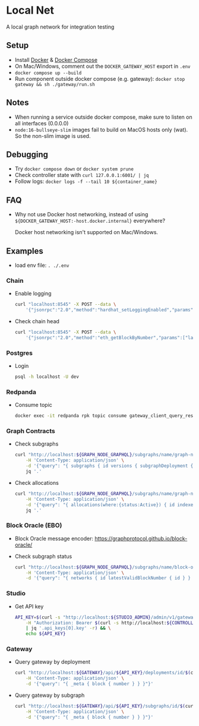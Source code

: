# Local Net

A local graph network for integration testing

## Setup

- Install [Docker](https://docs.docker.com/get-docker/) & [Docker Compose](https://docs.docker.com/compose/)
- On Mac/Windows, comment out the `DOCKER_GATEWAY_HOST` export in `.env`
- `docker compose up --build`
- Run component outside docker compose (e.g. gateway): `docker stop gateway && sh ./gateway/run.sh`

## Notes

- When running a service outside docker compose, make sure to listen on all interfaces (0.0.0.0)
- `node:16-bullseye-slim` images fail to build on MacOS hosts only (wat). So the non-slim image is used.

## Debugging

- Try `docker compose down` or `docker system prune`
- Check controller state with `curl 127.0.0.1:6001/ | jq`
- Follow logs: `docker logs -f --tail 10 ${container_name}`

## FAQ

- Why not use Docker host networking, instead of using `${DOCKER_GATEWAY_HOST:-host.docker.internal}` everywhere?

    Docker host networking isn't supported on Mac/Windows.

## Examples

- load env file: `. ./.env`

### Chain

- Enable logging

    ```bash
    curl "localhost:8545" -X POST --data \
        '{"jsonrpc":"2.0","method":"hardhat_setLoggingEnabled","params":[true],"id":1}'
    ```

- Check chain head

    ```bash
    curl "localhost:8545" -X POST --data \
        '{"jsonrpc":"2.0","method":"eth_getBlockByNumber","params":["latest", false],"id":1}'
    ```

### Postgres

- Login

    ```bash
    psql -h localhost -U dev
    ```

### Redpanda

- Consume topic

    ```bash
    docker exec -it redpanda rpk topic consume gateway_client_query_results --brokers="localhost:9092"
    ```

### Graph Contracts

- Check subgraphs

    ```bash
    curl "http://localhost:${GRAPH_NODE_GRAPHQL}/subgraphs/name/graph-network" \
        -H 'Content-Type: application/json' \
        -d '{"query": "{ subgraphs { id versions { subgraphDeployment { ipfsHash } } } }"}' | \
        jq '.'
    ```

- Check allocations

    ```bash
    curl "http://localhost:${GRAPH_NODE_GRAPHQL}/subgraphs/name/graph-network" \
        -H 'Content-Type: application/json' \
        -d '{"query": "{ allocations(where:{status:Active}) { id indexer { url } } }"}' | \
        jq '.'
    ```

### Block Oracle (EBO)

- Block Oracle message encoder: https://graphprotocol.github.io/block-oracle/

- Check subgraph status

    ```bash
    curl "http://localhost:${GRAPH_NODE_GRAPHQL}/subgraphs/name/block-oracle" \
        -H 'Content-Type: application/json' \
        -d '{"query": "{ networks { id latestValidBlockNumber { id } } }"}'
    ```

### Studio

- Get API key

    ```bash
    API_KEY=$(curl -s "http://localhost:${STUDIO_ADMIN}/admin/v1/gateway-api-keys" \
        -H "Authorization: Bearer $(curl -s http://localhost:${CONTROLLER}/studio_admin_auth)" \
        | jq '.api_keys[0].key' -r) && \
        echo ${API_KEY}
    ```

### Gateway

- Query gateway by deployment

    ```bash
    curl "http://localhost:${GATEWAY}/api/${API_KEY}/deployments/id/$(curl -s http://localhost:${CONTROLLER}/graph_subgraph_deployment)" \
        -H 'Content-Type: application/json' \
        -d '{"query": "{ _meta { block { number } } }"}'
    ```

- Query gateway by subgraph

    ```bash
    curl "http://localhost:${GATEWAY}/api/${API_KEY}/subgraphs/id/$(curl -s http://localhost:${CONTROLLER}/graph_subgraph)" \
        -H 'Content-Type: application/json' \
        -d '{"query": "{ _meta { block { number } } }"}'
    ```
